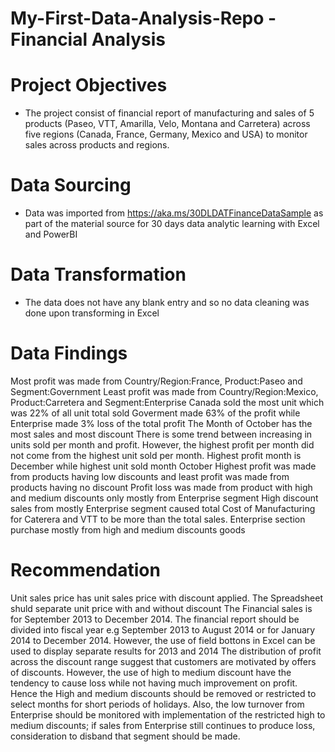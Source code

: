 # My-First-Data-Analysis-Repo - Financial Analysis

# Project Objectives
* The project consist of financial report of  manufacturing and sales of 5 products (Paseo, VTT, Amarilla, Velo, Montana and Carretera) across five regions (Canada, France, Germany, Mexico and USA) to monitor sales across products and regions.

# Data Sourcing
* Data was imported from https://aka.ms/30DLDATFinanceDataSample as part of the material source for 30 days data analytic learning with Excel and PowerBI

# Data Transformation
* The data does not have any blank entry and so no data cleaning was done upon transforming in Excel

# Data Findings
Most profit was made from Country/Region:France, Product:Paseo and Segment:Government
Least profit was made from Country/Region:Mexico, Product:Carretera and Segment:Enterprise
Canada sold the most unit which was 22% of all unit total sold
Goverment made 63% of the profit while Enterprise made 3% loss of the total profit
The Month of October has the most sales and most discount
There is some trend between increasing in units sold per month and profit. However, the highest profit per month did not come from the highest unit sold per month. Highest profit month is December while highest unit sold month October
Highest profit was made from products having low discounts and least profit was made from products having no discount
Profit loss was made from product with high and medium discounts only mostly from Enterprise segment
High discount sales from mostly Enterprise segment caused total Cost of Manufacturing for Caterera and VTT to be more than the total sales.
Enterprise section purchase mostly from high and medium discounts goods

# Recommendation
Unit sales price has unit sales price with discount applied. The Spreadsheet shuld separate unit price with and without discount
The Financial sales is for September 2013 to December 2014. The financial report should be divided into fiscal year e.g September 2013 to August 2014 or for January 2014 to December 2014. However, the use of field bottons in Excel can be used to display separate results for 2013 and 2014
The distribution of profit across the discount range suggest that customers are motivated by offers of discounts. However, the use of high to medium discount have the tendency to cause loss while not having much improvement on profit. Hence the High and medium discounts should be removed or restricted to select months for short periods of holidays.
Also, the low turnover from Enterprise should be monitored with implementation of the restricted high to medium discounts; if sales from Enterprise still continues to produce loss, consideration to disband that segment should be made.




